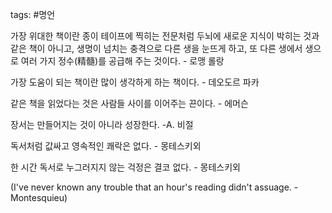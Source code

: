 tags: #명언

가장 위대한 책이란 종이 테이프에 찍히는 전문처럼 두뇌에 새로운 지식이 박히는 것과 같은 책이 아니고, 생명이 넘치는 충격으로 다른 생을 눈뜨게 하고, 또 다른 생에서 생으로 여러 가지 정수(精髓)를 공급해 주는 것이다. - 로맹 롤랑

가장 도움이 되는 책이란 많이 생각하게 하는 책이다. - 데오도르 파카

같은 책을 읽었다는 것은 사람들 사이를 이어주는 끈이다. - 에머슨

장서는 만들어지는 것이 아니라 성장한다. -A. 비절

독서처럼 값싸고 영속적인 쾌락은 없다. - 몽테스키외

한 시간 독서로 누그러지지 않는 걱정은 결코 없다. - 몽테스키외

(I've never known any trouble that an hour's reading didn't assuage. - Montesquieu)